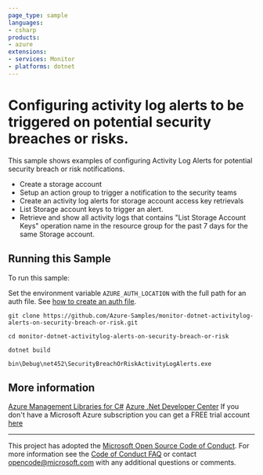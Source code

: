```yaml
---
page_type: sample
languages:
- csharp
products:
- azure
extensions:
- services: Monitor
- platforms: dotnet
---
```


# Configuring activity log alerts to be triggered on potential security breaches or risks. #

 This sample shows examples of configuring Activity Log Alerts for potential security breach or risk notifications.
  - Create a storage account
  - Setup an action group to trigger a notification to the security teams
  - Create an activity log alerts for storage account access key retrievals
  - List Storage account keys to trigger an alert.
  - Retrieve and show all activity logs that contains "List Storage Account Keys" operation name in the resource group for the past 7 days for the same Storage account.


## Running this Sample ##

To run this sample:

Set the environment variable `AZURE_AUTH_LOCATION` with the full path for an auth file. See [how to create an auth file](https://github.com/Azure/azure-libraries-for-net/blob/master/AUTH.md).

    git clone https://github.com/Azure-Samples/monitor-dotnet-activitylog-alerts-on-security-breach-or-risk.git

    cd monitor-dotnet-activitylog-alerts-on-security-breach-or-risk

    dotnet build

    bin\Debug\net452\SecurityBreachOrRiskActivityLogAlerts.exe

## More information ##

[Azure Management Libraries for C#](https://github.com/Azure/azure-sdk-for-net/tree/Fluent)
[Azure .Net Developer Center](https://azure.microsoft.com/en-us/develop/net/)
If you don't have a Microsoft Azure subscription you can get a FREE trial account [here](http://go.microsoft.com/fwlink/?LinkId=330212)

---

This project has adopted the [Microsoft Open Source Code of Conduct](https://opensource.microsoft.com/codeofconduct/). For more information see the [Code of Conduct FAQ](https://opensource.microsoft.com/codeofconduct/faq/) or contact [opencode@microsoft.com](mailto:opencode@microsoft.com) with any additional questions or comments.